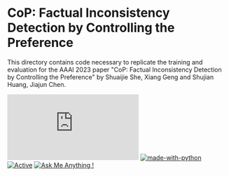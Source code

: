 # CoP: Factual Inconsistency Detection by Controlling the Preference
This directory contains code necessary to replicate the training and evaluation for the AAAI 2023 paper "CoP: Factual Inconsistency Detection by Controlling the Preference" by Shuaijie She, Xiang Geng and Shujian Huang, Jiajun Chen.


[![GitHub license](https://badgen.net/github/license/Naereen/Strapdown.js)](https://github.com/Naereen/StrapDown.js/blob/master/LICENSE) [![made-with-python](https://img.shields.io/badge/Made%20with-Python-1f425f.svg)](https://www.python.org/) [![Active](http://img.shields.io/badge/Status-Active-green.svg)](https://tterb.github.io) [![Ask Me Anything !](https://img.shields.io/badge/Ask%20me-anything-1abc9c.svg)](https://GitHub.com/Naereen/ama)

